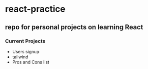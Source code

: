 # react-practice
## repo for personal projects on learning React
### Current Projects
- Users signup
- tailwind
- Pros and Cons list